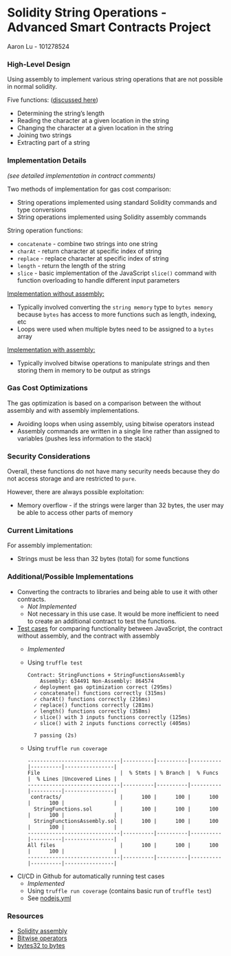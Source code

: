 # Solidity String Operations - Advanced Smart Contracts Project
Aaron Lu - 101278524

### High-Level Design
Using assembly to implement various string operations that are not possible in normal solidity.

Five functions: ([discussed here](https://hackernoon.com/working-with-strings-in-solidity-c4ff6d5f8008))
- Determining the string’s length
- Reading the character at a given location in the string
- Changing the character at a given location in the string
- Joining two strings
- Extracting part of a string

### Implementation Details
_(see detailed implementation in contract comments)_

Two methods of implementation for gas cost comparison:
- String operations implemented using standard Solidity commands and type conversions
- String operations implemented using Solidity assembly commands

String operation functions:
- `concatenate` - combine two strings into one string
- `charAt` - return character at specific index of string
- `replace` - replace character at specific index of string
- `length` - return the length of the string
- `slice` - basic implementation of the JavaScript `slice()` command with function overloading to handle different input parameters

[Implementation without assembly:](./contracts/StringFunctions.sol)
- Typically involved converting the `string memory` type to `bytes memory` because `bytes` has access to more functions such as length, indexing, etc
- Loops were used when multiple bytes need to be assigned to a `bytes` array

[Implementation with assembly:](./contracts/StringFunctionsAssembly.sol)
- Typically involved bitwise operations to manipulate strings and then storing them in memory to be output as strings

### Gas Cost Optimizations
The gas optimization is based on a comparison between the without assembly and with assembly implementations.
- Avoiding loops when using assembly, using bitwise operators instead
- Assembly commands are written in a single line rather than assigned to variables (pushes less information to the stack)

### Security Considerations
Overall, these functions do not have many security needs because they do not access storage and are restricted to `pure`.

However, there are always possible exploitation:
- Memory overflow - if the strings were larger than 32 bytes, the user may be able to access other parts of memory

### Current Limitations
For assembly implementation:
- Strings must be less than 32 bytes (total) for some functions

### Additional/Possible Implementations
- Converting the contracts to libraries and being able to use it with other contracts.
  - _Not Implemented_
  - Not necessary in this use case. It would be more inefficient to need to create an additional contract to test the functions.
- [Test cases](./test/contractTesting.js) for comparing functionality between JavaScript, the contract without assembly, and the contract with assembly
  - _Implemented_
  - Using `truffle test`
    ```
    Contract: StringFunctions + StringFunctionsAssembly
        Assembly: 634491 Non-Assembly: 864574
      ✓ deployment gas optimization correct (295ms)
      ✓ concatenate() functions correctly (315ms)
      ✓ charAt() functions correctly (216ms)
      ✓ replace() functions correctly (281ms)
      ✓ length() functions correctly (358ms)
      ✓ slice() with 3 inputs functions correctly (125ms)
      ✓ slice() with 2 inputs functions correctly (405ms)

      7 passing (2s)
      ```
  - Using `truffle run coverage`

    ```
    ------------------------------|----------|----------|----------|----------|----------------|
    File                          |  % Stmts | % Branch |  % Funcs |  % Lines |Uncovered Lines |
    ------------------------------|----------|----------|----------|----------|----------------|
     contracts/                   |      100 |      100 |      100 |      100 |                |
      StringFunctions.sol         |      100 |      100 |      100 |      100 |                |
      StringFunctionsAssembly.sol |      100 |      100 |      100 |      100 |                |
    ------------------------------|----------|----------|----------|----------|----------------|
    All files                     |      100 |      100 |      100 |      100 |                |
    ------------------------------|----------|----------|----------|----------|----------------|
    ```
- CI/CD in Github for automatically running test cases
  - _Implemented_
  - Using `truffle run coverage` (contains basic run of `truffle test`)
  - See [nodejs.yml](./.github/workflows/nodejs.yml)

### Resources
- [Solidity assembly](https://solidity.readthedocs.io/en/v0.5.12/assembly.html)
- [Bitwise operators](https://medium.com/@imolfar/bitwise-operations-and-bit-manipulation-in-solidity-ethereum-1751f3d2e216)
- [bytes32 to bytes](https://ethereum.stackexchange.com/questions/40920/convert-bytes32-to-bytes)
